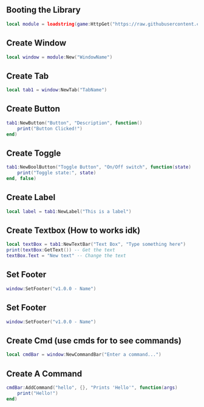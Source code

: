 ## Booting the Library
```lua
local module = loadstring(game:HttpGet("https://raw.githubusercontent.com/EnesXVC/librarys/main/coolbluelib/source"))()
```
## Create Window
```lua
local window = module:New("WindowName")
```
## Create Tab
```lua
local tab1 = window:NewTab("TabName")
```
## Create Button
```lua
tab1:NewButton("Button", "Description", function()
    print("Button Clicked!")
end)
```
## Create Toggle
```lua
tab1:NewBoolButton("Toggle Button", "On/Off switch", function(state)
    print("Toggle state:", state)
end, false)
```
## Create Label
```lua
local label = tab1:NewLabel("This is a label")
```
## Create Textbox (How to works idk)
```lua
local textBox = tab1:NewTextBar("Text Box", "Type something here")
print(textBox:GetText()) -- Get the text
textBox.Text = "New text" -- Change the text
```
## Set Footer
```lua
window:SetFooter("v1.0.0 - Name")
```
## Set Footer
```lua
window:SetFooter("v1.0.0 - Name")
```
## Create Cmd (use cmds for to see commands)
```lua
local cmdBar = window:NewCommandBar("Enter a command...")
```
## Create A Command
```lua
cmdBar:AddCommand("hello", {}, "Prints 'Hello'", function(args)
    print("Hello!")
end)
```
